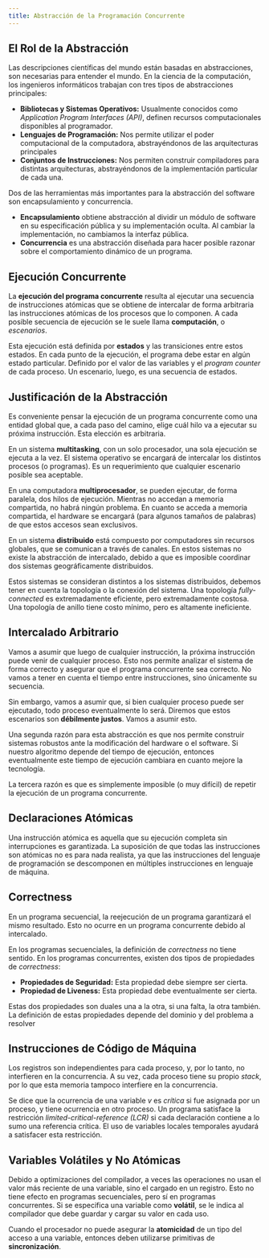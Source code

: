 ```yaml
---
title: Abstracción de la Programación Concurrente
---
```


## El Rol de la Abstracción

Las descripciones científicas del mundo están basadas en abstracciones, son necesarias para entender el mundo. En la ciencia de la computación, los ingenieros informáticos trabajan con tres tipos de abstracciones principales:

- **Bibliotecas y Sistemas Operativos:** Usualmente conocidos como *Application Program Interfaces (API)*, definen recursos computacionales disponibles al programador.
- **Lenguajes de Programación:** Nos permite utilizar el poder computacional de la computadora, abstrayéndonos de las arquitecturas principales
- **Conjuntos de Instrucciones:** Nos permiten construir compiladores para distintas arquitecturas, abstrayéndonos de la implementación particular de cada una.

Dos de las herramientas más importantes para la abstracción del software son encapsulamiento y concurrencia.

- **Encapsulamiento** obtiene abstracción al dividir un módulo de software en su especificación pública y su implementación oculta. Al cambiar la implementación, no cambiamos la interfaz pública.
- **Concurrencia** es una abstracción diseñada para hacer posible razonar sobre el comportamiento dinámico de un programa.

## Ejecución Concurrente

La **ejecución del programa concurrente** resulta al ejecutar una secuencia de instrucciones atómicas que se obtiene de intercalar de forma arbitraria las instrucciones atómicas de los procesos que lo componen. A cada posible secuencia de ejecución se le suele llama **computación**, o *escenarios*.

Esta ejecución está definida por **estados** y las transiciones entre estos estados. En cada punto de la ejecución, el programa debe estar en algún estado particular. Definido por el valor de las variables y el *program counter* de cada proceso. Un escenario, luego, es una secuencia de estados.

## Justificación de la Abstracción

Es conveniente pensar la ejecución de un programa concurrente como una entidad global que, a cada paso del camino, elige cuál hilo va a ejecutar su próxima instrucción. Esta elección es arbitraria.

En un sistema **multitasking**, con un solo procesador, una sola ejecución se ejecuta a la vez. El sistema operativo se encargará de intercalar los distintos procesos (o programas). Es un requerimiento que cualquier escenario posible sea aceptable.

En una computadora **multiprocesador**, se pueden ejecutar, de forma paralela, dos hilos de ejecución. Mientras no accedan a memoria compartida, no habrá ningún problema. En cuanto se acceda a memoria compartida, el hardware se encargará (para algunos tamaños de palabras) de que estos accesos sean exclusivos.

En un sistema **distribuido** está compuesto por computadores sin recursos globales, que se comunican a través de canales. En estos sistemas no existe la abstracción de intercalado, debido a que es imposible coordinar dos sistemas geográficamente distribuidos.

Estos sistemas se consideran distintos a los sistemas distribuidos, debemos tener en cuenta la topología o la conexión del sistema. Una topología *fully-connected* es extremadamente eficiente, pero extremadamente costosa. Una topología de anillo tiene costo mínimo, pero es altamente ineficiente.

## Intercalado Arbitrario

Vamos a asumir que luego de cualquier instrucción, la próxima instrucción puede venir de cualquier proceso. Esto nos permite analizar el sistema de forma correcto y asegurar que el programa concurrente sea correcto. No vamos a tener en cuenta el tiempo entre instrucciones, sino únicamente su secuencia.

Sin embargo, vamos a asumir que, si bien cualquier proceso puede ser ejecutado, todo proceso eventualmente lo será. Diremos que estos escenarios son **débilmente justos**. Vamos a asumir esto.

Una segunda razón para esta abstracción es que nos permite construir sistemas robustos ante la modificación del hardware o el software. Si nuestro algoritmo depende del tiempo de ejecución, entonces eventualmente este tiempo de ejecución cambiara en cuanto mejore la tecnología.

La tercera razón es que es simplemente imposible (o muy difícil) de repetir la ejecución de un programa concurrente.

## Declaraciones Atómicas

Una instrucción atómica es aquella que su ejecución completa sin interrupciones es garantizada. La suposición de que todas las instrucciones son atómicas no es para nada realista, ya que las instrucciones del lenguaje de programación se descomponen en múltiples instrucciones en lenguaje de máquina.

## Correctness

En un programa secuencial, la reejecución de un programa garantizará el mismo resultado. Esto no ocurre en un programa concurrente debido al intercalado.

En los programas secuenciales, la definición de *correctness* no tiene sentido. En los programas concurrentes, existen dos tipos de propiedades de *correctness*:

- **Propiedades de Seguridad:** Esta propiedad debe siempre ser cierta.
- **Propiedad de Liveness:** Esta propiedad debe eventualmente ser cierta.

Estas dos propiedades son duales una a la otra, si una falta, la otra también. La definición de estas propiedades depende del dominio y del problema a resolver

## Instrucciones de Código de Máquina

Los registros son independientes para cada proceso, y, por lo tanto, no interfieren en la concurrencia. A su vez, cada proceso tiene su propio *stack*, por lo que esta memoria tampoco interfiere en la concurrencia.

Se dice que la ocurrencia de una variable $v$ es *crítica* si fue asignada por un proceso, y tiene ocurrencia en otro proceso. Un programa satisface la restricción *limited-critical-reference (LCR)* si cada declaración contiene a lo sumo una referencia crítica. El uso de variables locales temporales ayudará a satisfacer esta restricción.

## Variables Volátiles y No Atómicas

Debido a optimizaciones del compilador, a veces las operaciones no usan el valor más reciente de una variable, sino el cargado en un registro. Esto no tiene efecto en programas secuenciales, pero sí en programas concurrentes. Si se especifica una variable como **volátil**, se le indica al compilador que debe guardar y cargar su valor en cada uso.

Cuando el procesador no puede asegurar la **atomicidad** de un tipo del acceso a una variable, entonces deben utilizarse primitivas de **sincronización**.
